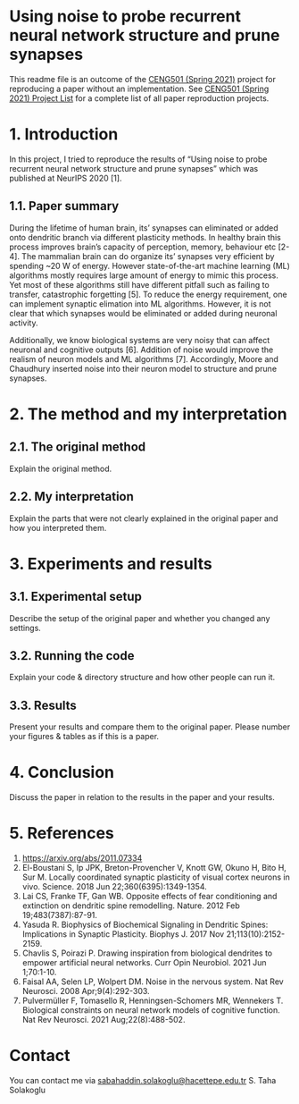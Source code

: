 # Using noise to probe recurrent neural network structure and prune synapses

This readme file is an outcome of the [CENG501 (Spring 2021)](http://kovan.ceng.metu.edu.tr/~sinan/DL/) project for reproducing a paper without an implementation. See [CENG501 (Spring 2021) Project List](https://github.com/sinankalkan/CENG501-Spring2021) for a complete list of all paper reproduction projects.

# 1. Introduction

In this project, I tried to reproduce the results of “Using noise to probe recurrent neural network structure and prune synapses” which was published at  NeurIPS 2020 [1].

## 1.1. Paper summary

During the lifetime of human brain, its’ synapses can eliminated or added onto dendritic branch via different plasticity methods. In healthy brain this process improves brain’s capacity of perception, memory, behaviour etc [2-4]. The mammalian brain can do organize its’ synapses very efficient by spending ~20 W of energy. However state-of-the-art machine learning (ML) algorithms mostly requires large amount of energy to mimic this process. Yet most of these algorithms still have different pitfall such as failing to transfer, catastrophic forgetting [5]. To reduce the energy requirement, one can implement synaptic elimation into ML algorithms. However, it is not clear that which synapses would be eliminated or added during neuronal activity.

Additionally, we know biological systems are very noisy that can affect neuronal and cognitive outputs [6]. Addition of noise would improve the realism of neuron models and ML algorithms [7]. Accordingly, Moore and Chaudhury inserted noise into their neuron model to structure and prune synapses.

# 2. The method and my interpretation

## 2.1. The original method

Explain the original method.

## 2.2. My interpretation 

Explain the parts that were not clearly explained in the original paper and how you interpreted them.

# 3. Experiments and results

## 3.1. Experimental setup

Describe the setup of the original paper and whether you changed any settings.

## 3.2. Running the code

Explain your code & directory structure and how other people can run it.

## 3.3. Results

Present your results and compare them to the original paper. Please number your figures & tables as if this is a paper.

# 4. Conclusion

Discuss the paper in relation to the results in the paper and your results.

# 5. References

1.	https://arxiv.org/abs/2011.07334
2.	El-Boustani S, Ip JPK, Breton-Provencher V, Knott GW, Okuno H, Bito H, Sur M. Locally coordinated synaptic plasticity of visual cortex neurons in vivo. Science. 2018 Jun 22;360(6395):1349-1354.
3.	Lai CS, Franke TF, Gan WB. Opposite effects of fear conditioning and extinction on dendritic spine remodelling. Nature. 2012 Feb 19;483(7387):87-91.
4.	Yasuda R. Biophysics of Biochemical Signaling in Dendritic Spines: Implications in Synaptic Plasticity. Biophys J. 2017 Nov 21;113(10):2152-2159.
5.	Chavlis S, Poirazi P. Drawing inspiration from biological dendrites to empower artificial neural networks. Curr Opin Neurobiol. 2021 Jun 1;70:1-10.
6.	Faisal AA, Selen LP, Wolpert DM. Noise in the nervous system. Nat Rev Neurosci. 2008 Apr;9(4):292-303.
7.	Pulvermüller F, Tomasello R, Henningsen-Schomers MR, Wennekers T. Biological constraints on neural network models of cognitive function. Nat Rev Neurosci. 2021 Aug;22(8):488-502. 

# Contact

You can contact me via sabahaddin.solakoglu@hacettepe.edu.tr
S. Taha Solakoglu
